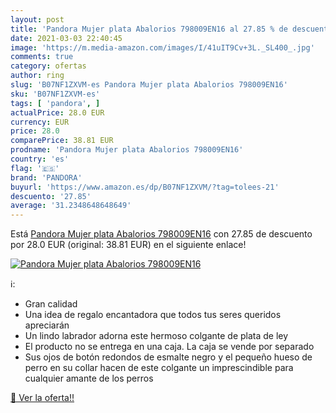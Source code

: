 ```yaml
---
layout: post
title: 'Pandora Mujer plata Abalorios 798009EN16 al 27.85 % de descuento'
date: 2021-03-03 22:40:45
image: 'https://m.media-amazon.com/images/I/41uIT9Cv+3L._SL400_.jpg'
comments: true
category: ofertas
author: ring
slug: 'B07NF1ZXVM-es Pandora Mujer plata Abalorios 798009EN16'
sku: 'B07NF1ZXVM-es'
tags: [ 'pandora', ]
actualPrice: 28.0 EUR
currency: EUR
price: 28.0
comparePrice: 38.81 EUR
prodname: 'Pandora Mujer plata Abalorios 798009EN16'
country: 'es'
flag: '🇪🇸'
brand: 'PANDORA'
buyurl: 'https://www.amazon.es/dp/B07NF1ZXVM/?tag=tolees-21'
descuento: '27.85'
average: '31.2348648648649'
---
```


Está [Pandora Mujer plata Abalorios 798009EN16](https://www.amazon.es/dp/B07NF1ZXVM/?tag=tolees-21) con 27.85 de descuento por 28.0 EUR (original: 38.81 EUR) en el siguiente enlace!

[![Pandora Mujer plata Abalorios 798009EN16](https://m.media-amazon.com/images/I/41uIT9Cv+3L._SL400_.jpg)](https://www.amazon.es/dp/B07NF1ZXVM/?tag=tolees-21)

ℹ️:

- Gran calidad
- Una idea de regalo encantadora que todos tus seres queridos apreciarán
- Un lindo labrador adorna este hermoso colgante de plata de ley
- El producto no se entrega en una caja. La caja se vende por separado
- Sus ojos de botón redondos de esmalte negro y el pequeño hueso de perro en su collar hacen de este colgante un imprescindible para cualquier amante de los perros

[🛒 Ver la oferta!!](https://www.amazon.es/dp/B07NF1ZXVM/?tag=tolees-21)

